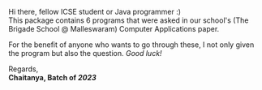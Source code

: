 Hi there, fellow ICSE student or Java programmer :) <br>
This package contains 6 programs that were asked in our school's (The Brigade School @ Malleswaram) Computer Applications paper.

For the benefit of anyone who wants to go through these, I not only given the program but also the question.
<i>Good luck!</i>

Regards, <br>
<b> Chaitanya, Batch of <i>2023</i> </b>